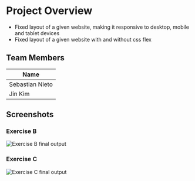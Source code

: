 # Project Overview

- Fixed layout of a given website, making it responsive to desktop, mobile and tablet devices
- Fixed layout of a given website with and without css flex

## Team Members

| Name              |
|-------------------|
| Sebastian Nieto   |
| Jin Kim           |

## Screenshots

### Exercise B
![Exercise B final output](./ExerciseB.gif)

### Exercise C
![Exercise C final output](./ExerciseC.gif)
